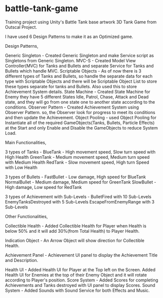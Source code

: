 # battle-tank-game
Training project using Unity's Battle Tank base artwork
3D Tank Game from Outscal Project.

I have used 6 Design Patterns to make it as an Optimized game.

Design Patterns,

Generic Singleton - Created Generic Singleton and make Service script as Singletons from Generic Singleton.
MVC-S - Created Model View Controller(MVC) for Tanks and Bullets and separate Service for Tanks and Bullets which handle MVC.
Scriptable Objects - As of now there is 3 different types of Tanks and Bullets, so handle the separate data for each type with Scriptable Objects and there will be Scriptable Object List to store these types separate for tanks and Bullets. Also used this to store Achievement System details.
State Machine - Created State Machine for Enemy they have 5 different States Idle, Patrol, Chase, Attack and Dead state, and they will go from one state one to another state according to the conditions.
Observer Pattern - Created Achievement System using Observer Pattern. so, the Observer look for progress to meet its conditions and then update the Achievement.
Object Pooling - used Object Pooling for Instantiate all of the required GameObjects(Tanks, Bullets, Particle Effects) at the Start and only Enable and Disable the GameObjects to reduce System Load.

Main Functionalities,

3 types of Tanks - BlueTank - High movement speed, Slow turn speed with High Health
          GreenTank - Medium movement speed, Medium turn speed with Medium Health
          RedTank - Slow movement speed, High turn Speed with Low Health

3 types of Bullets - FastBullet  - Low damage, High speed for BlueTank
           NormalBullet - Medium damage, Medium speed for GreenTank
           SlowBullet  - High damage, Low speed for RedTank

3 types of Achievement with Sub-Levels - BulletFired with 10 Sub-Levels
                    EnemyTanksDestroyed with 5 Sub-Levels
                    EscapeFromEnemyRange with 3 Sub-Levels

Other Functionalities,

Collectible Health - Added Collectible Health for Player when Health is below 50% and it will add 30%(from Total Health) to Player Health.

Indication Object - An Arrow Object will show direction for Collectible Health.

Achievement Panel - Achievement UI panel to display the Achievement Title and Description.

Health UI - Added Health UI for Player at the Top left on the Screen. Added Health UI for Enemies at the top of their Enemy Object and it will rotate according to Player's position.
Score System - Added Scores for completing Achievements and Tanks destroyed with UI panel to display Scores.
Sound System - Added Sounds with Sound Service for both Effects and Music.
